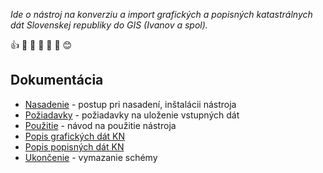 _Ide o nástroj na konverziu a import grafických a popisných katastrálnych dát Slovenskej republiky do GIS (Ivanov a spol)._ 

:+1: :pray: :e-mail: :hear_no_evil: :speak_no_evil: :see_no_evil: :blush:

## Dokumentácia

* [Nasadenie](wiki/Nasadenie) - postup pri nasadení, inštalácii nástroja
* [Požiadavky](wiki/Vstupne-data) - požiadavky na uloženie vstupných dát
* [Použitie](wiki/Pouzitie) - návod na použitie nástroja
* [Popis grafických dát KN](wiki/SGI)
* [Popis popisných dát KN](wiki/SPI)
* [Ukončenie](wiki/Ukoncenie) - vymazanie schémy
